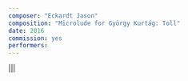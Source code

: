 ```yaml
---
composer: "Eckardt Jason"
composition: "Microlude for György Kurtág: Toll"
date: 2016
commission: yes
performers: 
---
```


|||
